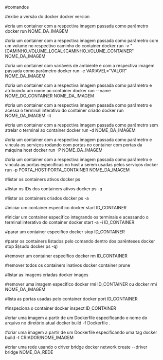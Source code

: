 #comandos

#exibe a versão do docker
docker version

#cria um container com a respectiva imagem passada como parâmetro
docker run NOME_DA_IMAGEM

#cria um container com a respectiva imagem passada como parâmetro com um volume no respectivo caminho do container
docker run -v "[CAMINHO_VOLUME_LOCAL:]CAMINHO_VOLUME_CONTAINER" NOME_DA_IMAGEM

#cria um container com variáveis de ambiente e com a respectiva imagem passada como parâmetro
docker run -e VARIAVEL="VALOR" NOME_DA_IMAGEM

#cria um container com a respectiva imagem passada como parâmetro e atribuindo um nome ao container
docker run --name NOME_DO_CONTAINER NOME_DA_IMAGEM

#cria um container com a respectiva imagem passada como parâmetro e acessa o terminal interativo do container criado
docker run NOME_DA_IMAGEM -it

#cria um container com a respectiva imagem passada como parâmetro sem atrelar o terminal ao container
docker run -d NOME_DA_IMAGEM

#cria um container com a respectiva imagem passada como parâmetro e vincula os serviços rodando com portas no container com portas da máquina host
docker run -P NOME_DA_IMAGEM

#cria um container com a respectiva imagem passada como parâmetro e vincula as portas específicas no host a serem usadas pelos serviços
docker run -p PORTA_HOST:PORTA_CONTAINER NOME_DA_IMAGEM

#listar os containers ativos
docker ps

#listar os IDs dos containers ativos
docker ps -q

#listar os containers criados
docker ps -a

#iniciar um container específico
docker start ID_CONTAINER

#iniciar um container específico integrando os terminais e acessando o terminal interativo do container
docker start -a -i ID_CONTAINER

#parar um container específico
docker stop ID_CONTAINER

#parar os containers listados pelo comando dentro dos parênteses
docker stop $(sudo docker ps -q)

#remover um container específico
docker rm ID_CONTAINER

#remover todos os containers inativos
docker container prune

#listar as imagens criadas
docker images

#remover uma imagem específico
docker rmi ID_CONTAINER ou docker rmi NOME_DA_IMAGEM

#lista as portas usadas pelo container
docker port ID_CONTAINER 

#inspeciona o container
docker inspect ID_CONTAINER

#criar uma imagem a partir de um Dockerfile especificando o nome do arquivo no diretório atual
docker build -f Dockerfile .

#criar uma imagem a partir de um Dockerfile especificando uma tag
docker build -t CRIADOR/NOME_IMAGEM

#criar uma rede usando o driver bridge
docker network create --driver bridge NOME_DA_REDE